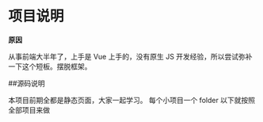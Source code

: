 # 项目说明 #

**原因**

从事前端大半年了，上手是 Vue 上手的，没有原生 JS 开发经验，所以尝试弥补一下这个短板。摆脱框架。

##源码说明

本项目前期全都是静态页面，大家一起学习。
每个小项目一个 folder 以下就按照全部项目来做
